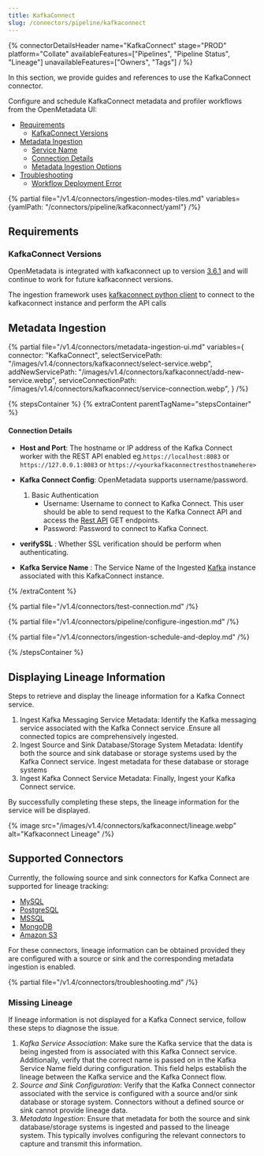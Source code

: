 ```yaml
---
title: KafkaConnect
slug: /connectors/pipeline/kafkaconnect
---
```


{% connectorDetailsHeader
name="KafkaConnect"
stage="PROD"
platform="Collate"
availableFeatures=["Pipelines", "Pipeline Status", "Lineage"]
unavailableFeatures=["Owners", "Tags"]
/ %}


In this section, we provide guides and references to use the KafkaConnect connector.

Configure and schedule KafkaConnect metadata and profiler workflows from the OpenMetadata UI:

- [Requirements](#requirements)
    - [KafkaConnect Versions](#kafkaconnect-versions)
- [Metadata Ingestion](#metadata-ingestion)
    - [Service Name](#service-name)
    - [Connection Details](#connection-details)
    - [Metadata Ingestion Options](#metadata-ingestion-options)
- [Troubleshooting](#troubleshooting)
    - [Workflow Deployment Error](#workflow-deployment-error)

{% partial file="/v1.4/connectors/ingestion-modes-tiles.md" variables={yamlPath: "/connectors/pipeline/kafkaconnect/yaml"} /%}

## Requirements

### KafkaConnect Versions

OpenMetadata is integrated with kafkaconnect up to version [3.6.1](https://docs.kafkaconnect.io/getting-started) and will continue to work for future kafkaconnect versions.

The ingestion framework uses [kafkaconnect python client](https://libraries.io/pypi/kafka-connect-py) to connect to the kafkaconnect instance and perform the API calls

## Metadata Ingestion

{% partial 
    file="/v1.4/connectors/metadata-ingestion-ui.md" 
    variables={
        connector: "KafkaConnect", 
        selectServicePath: "/images/v1.4/connectors/kafkaconnect/select-service.webp",
        addNewServicePath: "/images/v1.4/connectors/kafkaconnect/add-new-service.webp",
        serviceConnectionPath: "/images/v1.4/connectors/kafkaconnect/service-connection.webp",
    } 
/%}

{% stepsContainer %}
{% extraContent parentTagName="stepsContainer" %}

#### Connection Details

- **Host and Port**: The hostname or IP address of the Kafka Connect worker with the REST API enabled eg.`https://localhost:8083` or `https://127.0.0.1:8083` or `https://<yourkafkaconnectresthostnamehere>`

- **Kafka Connect Config**: OpenMetadata supports username/password.
    1. Basic Authentication
        - Username: Username to connect to Kafka Connect. This user should be able to send request to the Kafka Connect API and access the [Rest API](https://docs.confluent.io/platform/current/connect/references/restapi.html) GET endpoints.
        - Password: Password to connect to Kafka Connect.

- **verifySSL** : Whether SSL verification should be perform when authenticating.

- **Kafka Service Name** : The Service Name of the Ingested [Kafka](/connectors/messaging/kafka#4.-name-and-describe-your-service) instance associated with this KafkaConnect instance. 

{% /extraContent %}

{% partial file="/v1.4/connectors/test-connection.md" /%}

{% partial file="/v1.4/connectors/pipeline/configure-ingestion.md" /%}

{% partial file="/v1.4/connectors/ingestion-schedule-and-deploy.md" /%}

{% /stepsContainer %}

## Displaying Lineage Information
Steps to retrieve and display the lineage information for a Kafka Connect service.
1. Ingest Kafka Messaging Service Metadata: Identify the Kafka messaging service associated with the Kafka Connect service .Ensure all connected topics are comprehensively ingested.
2. Ingest Source and Sink Database/Storage System Metadata: Identify both the source and sink database or storage systems used by the Kafka Connect service. Ingest metadata for these database or storage systems
3. Ingest Kafka Connect Service Metadata: Finally, Ingest your Kafka Connect service.

By successfully completing these steps, the lineage information for the service will be displayed.

{% image
  src="/images/v1.4/connectors/kafkaconnect/lineage.webp"
  alt="Kafkaconnect Lineage" /%}


## Supported Connectors
Currently, the following source and sink connectors for Kafka Connect are supported for lineage tracking:
* [MySQL](/connectors/database/mysql)
* [PostgreSQL](/connectors/database/postgres)
* [MSSQL](/connectors/database/mssql)
* [MongoDB](/connectors/database/mongodb)
* [Amazon S3](/connectors/storage/s3)

For these connectors, lineage information can be obtained provided they are configured with a source or sink and the corresponding metadata ingestion is enabled.

{% partial file="/v1.4/connectors/troubleshooting.md" /%}

### Missing Lineage
If lineage information is not displayed for a Kafka Connect service, follow these steps to diagnose the issue.
1. *Kafka Service Association*: Make sure the Kafka service that the data is being ingested from is associated with this Kafka Connect service. Additionally, verify that the correct name is passed on in the Kafka Service Name field during configuration. This field helps establish the lineage between the Kafka service and the Kafka Connect flow.
2. *Source and Sink Configuration*: Verify that the Kafka Connect connector associated with the service is configured with a source and/or sink database or storage system. Connectors without a defined source or sink cannot provide lineage data.
3. *Metadata Ingestion*: Ensure that metadata for both the source and sink database/storage systems is ingested and passed to the lineage system. This typically involves configuring the relevant connectors to capture and transmit this information.
